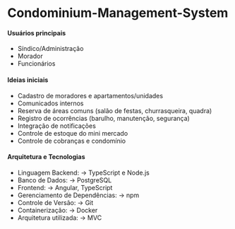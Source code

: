 # Condominium-Management-System

#### Usuários principais
- Síndico/Administração
- Morador
- Funcionários

#### Ideias iniciais
- Cadastro de moradores e apartamentos/unidades
- Comunicados internos
- Reserva de áreas comuns (salão de festas, churrasqueira, quadra)
- Registro de ocorrências (barulho, manutenção, segurança)
- Integração de notificações
- Controle de estoque do mini mercado
- Controle de cobranças e condomínio

#### Arquitetura e Tecnologias
- Linguagem Backend:
→ TypeScript e Node.js
- Banco de Dados:
→ PostgreSQL
- Frontend:
→ Angular, TypeScript
- Gerenciamento de Dependências:
→ npm
- Controle de Versão:
→ Git
- Containerização:
→ Docker
- Arquitetura utilizada: 
→ MVC

